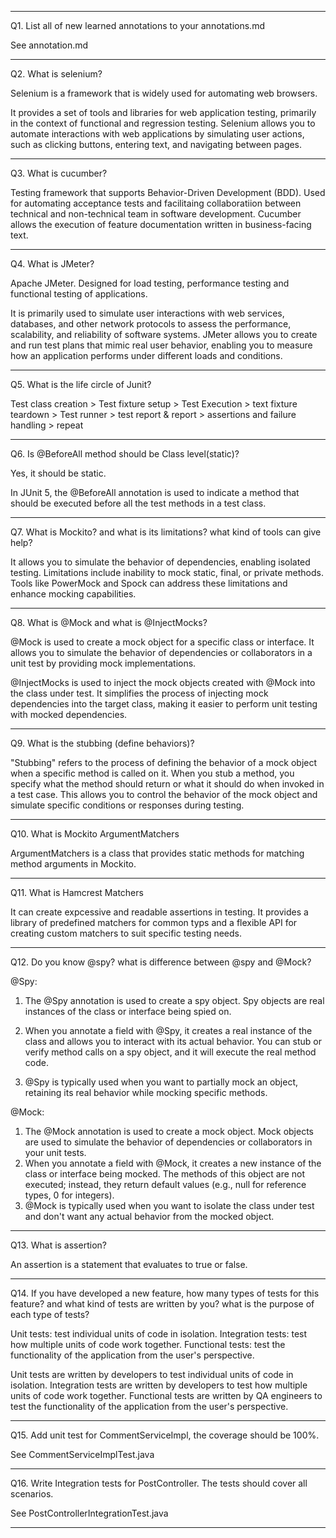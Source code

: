 *********************************
Q1. List all of new learned annotations to your annotations.md

See annotation.md
*********************************
Q2. What is selenium?

Selenium is a framework that is widely used for automating web browsers.

It provides a set of tools and libraries for web application testing, primarily in the context of functional and regression testing.
Selenium allows you to automate interactions with web applications by simulating user actions, such as clicking buttons, entering text, and navigating between pages.
*********************************
Q3. What is cucumber?

Testing framework that supports Behavior-Driven Development (BDD).
Used for automating acceptance tests and facilitaing collaboratiion between technical and non-technical team in software development.
Cucumber allows the execution of feature documentation written in business-facing text.
*********************************
Q4. What is JMeter?

Apache JMeter. Designed for load testing, performance testing and functional testing of applications.

It is primarily used to simulate user interactions with web services, databases, and other network protocols to assess the performance, scalability, and reliability of software systems.
JMeter allows you to create and run test plans that mimic real user behavior, enabling you to measure how an application performs under different loads and conditions.
*********************************
Q5. What is the life circle of Junit?

Test class creation > Test fixture setup > Test Execution > text fixture teardown > Test runner > test report & report > assertions and failure handling > repeat
*********************************
Q6. Is @BeforeAll method should be Class level(static)?

Yes, it should be static.

In JUnit 5, the @BeforeAll annotation is used to indicate a method that should be executed before all the test methods in a test class.
*********************************
Q7. What is Mockito? and what is its limitations? what kind of tools can give help?

It allows you to simulate the behavior of dependencies, enabling isolated testing.
Limitations include inability to mock static, final, or private methods.
Tools like PowerMock and Spock can address these limitations and enhance mocking capabilities.
*********************************
Q8. What is @Mock and what is @InjectMocks?

@Mock is used to create a mock object for a specific class or interface. It allows you to simulate the behavior of dependencies or collaborators in a unit test by providing mock implementations.

@InjectMocks is used to inject the mock objects created with @Mock into the class under test. It simplifies the process of injecting mock dependencies into the target class, making it easier to perform unit testing with mocked dependencies.
*********************************
Q9. What is the stubbing (define behaviors)?

"Stubbing" refers to the process of defining the behavior of a mock object when a specific method is called on it.
When you stub a method, you specify what the method should return or what it should do when invoked in a test case.
This allows you to control the behavior of the mock object and simulate specific conditions or responses during testing.
*********************************
Q10. What is Mockito ArgumentMatchers

ArgumentMatchers is a class that provides static methods for matching method arguments in Mockito.
*********************************
Q11. What is Hamcrest Matchers


It can create expcessive and readable assertions in testing. It provides a library of predefined matchers for common typs and a flexible API for
creating custom matchers to suit specific testing needs.
*********************************
Q12. Do you know @spy? what is difference between @spy and @Mock?

@Spy:

1. The @Spy annotation is used to create a spy object. Spy objects are real instances of the class or interface being spied on.

2. When you annotate a field with @Spy, it creates a real instance of the class and allows you to interact with its actual behavior. You can stub or verify method calls on a spy object, and it will execute the real method code.

3. @Spy is typically used when you want to partially mock an object, retaining its real behavior while mocking specific methods.


@Mock:
1. The @Mock annotation is used to create a mock object. Mock objects are used to simulate the behavior of dependencies or collaborators in your unit tests.
2. When you annotate a field with @Mock, it creates a new instance of the class or interface being mocked. The methods of this object are not executed; instead, they return default values (e.g., null for reference types, 0 for integers).
3. @Mock is typically used when you want to isolate the class under test and don't want any actual behavior from the mocked object.
*********************************
Q13. What is assertion?

An assertion is a statement that evaluates to true or false.
*********************************
Q14. If you have developed a new feature, how many types of tests for this feature? and what kind of tests are written by you? what is the purpose of each type of tests?

Unit tests: test individual units of code in isolation.
Integration tests: test how multiple units of code work together.
Functional tests: test the functionality of the application from the user's perspective.

Unit tests are written by developers to test individual units of code in isolation.
Integration tests are written by developers to test how multiple units of code work together.
Functional tests are written by QA engineers to test the functionality of the application from the user's perspective.
*********************************
Q15. Add unit test for CommentServiceImpl, the coverage should be 100%.

See CommentServiceImplTest.java
*********************************
Q16. Write Integration tests for PostController. The tests should cover all scenarios.

See PostControllerIntegrationTest.java
*********************************


